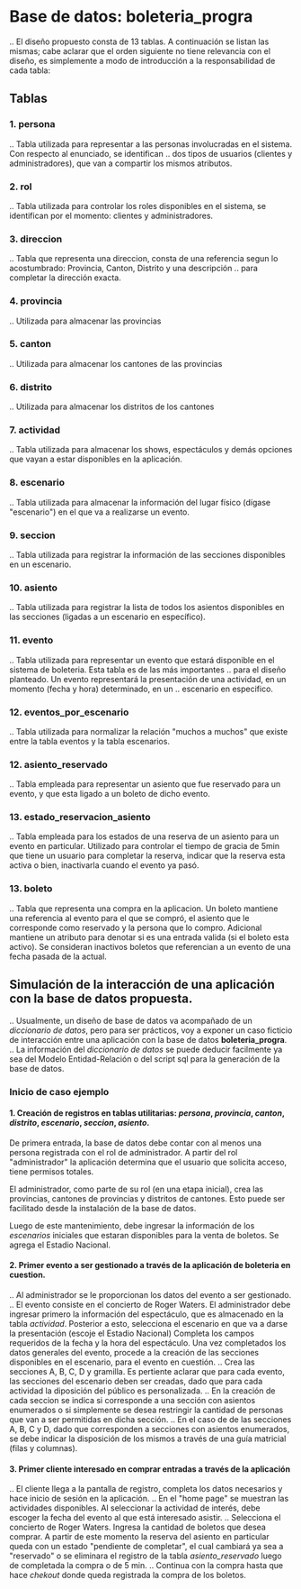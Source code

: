 # Base de datos: boleteria_progra

.. El diseño propuesto consta de 13 tablas. A continuación se listan las mismas; cabe aclarar que el orden siguiente
no tiene relevancia con el diseño, es simplemente a modo de introducción a la responsabilidad de cada tabla:
## Tablas
### 1. persona
.. Tabla utilizada para representar a las personas involucradas en el sistema. Con respecto al enunciado, se identifican
.. dos tipos de usuarios (clientes y administradores), que van a compartir los mismos atributos. 
### 2. rol
.. Tabla utilizada para controlar los roles disponibles en el sistema, se identifican por el momento: clientes y administradores.
### 3. direccion
.. Tabla que representa una direccion, consta de una referencia segun lo acostumbrado: Provincia, Canton, Distrito y una descripción
.. para completar la dirección exacta.
### 4. provincia
.. Utilizada para almacenar las provincias
### 5. canton
.. Utilizada para almacenar los cantones de las provincias
### 6. distrito
.. Utilizada para almacenar los distritos de los cantones
### 7. actividad
.. Tabla utilizada para almacenar los shows, espectáculos y demás opciones que vayan a estar disponibles en la aplicación.
### 8. escenario
.. Tabla utilizada para almacenar la información del lugar físico (dígase "escenario") en el que va a realizarse un evento.
### 9. seccion
.. Tabla utilizada para registrar la información de las secciones disponibles en un escenario.
### 10. asiento
.. Tabla utilizada para registrar la lista de todos los asientos disponibles en las secciones (ligadas a un escenario en específico).
### 11. evento
.. Tabla utilizada para representar un evento que estará disponible en el sistema de boleteria. Esta tabla es de las más importantes
.. para el diseño planteado. Un evento representará la presentación de una actividad, en un momento (fecha y hora) determinado, en un
.. escenario en especifico.
### 12. eventos_por_escenario
.. Tabla utilizada para normalizar la relación "muchos a muchos" que existe entre la tabla eventos y la tabla escenarios.
### 12. asiento_reservado
.. Tabla empleada para representar un asiento que fue reservado para un evento, y que esta ligado a un boleto de dicho evento.
### 13. estado_reservacion_asiento
.. Tabla empleada para los estados de una reserva de un asiento para un evento en particular. Utilizado para controlar el tiempo de gracia
de 5min que tiene un usuario para completar la reserva, indicar que la reserva esta activa o bien, inactivarla cuando el evento ya pasó.
### 13. boleto
.. Tabla que representa una compra en la aplicacion. Un boleto mantiene una referencia al evento para el que se compró, el asiento que le
corresponde como reservado y la persona que lo compro. Adicional mantiene un atributo para denotar si es una entrada valida (si el boleto
esta activo). Se consideran inactivos boletos que referencian a un evento de una fecha pasada de la actual.

## Simulación de la interacción de una aplicación con la base de datos propuesta.

.. Usualmente, un diseño de base de datos va acompañado de un _diccionario de datos_, pero para ser prácticos, voy a exponer un caso
ficticio de interacción entre una aplicación con la base de datos __boleteria_progra__.
.. La información del _diccionario de datos_ se puede deducir facilmente ya sea del Modelo Entidad-Relación o del script sql para la
generación de la base de datos.

### Inicio de caso ejemplo 
#### 1. Creación de registros en tablas utilitarias: _persona_, _provincia_, _canton_, _distrito_, _escenario_, _seccion_, _asiento_.
De primera entrada, la base de datos debe contar con al menos una persona registrada con el rol de administrador. A partir del rol
"administrador" la aplicación determina que el usuario que solicita acceso, tiene permisos totales.

El administrador, como parte de su rol (en una etapa inicial), crea las provincias, cantones de provincias y distritos de cantones. Esto
puede ser facilitado desde la instalación de la base de datos.

Luego de este mantenimiento, debe ingresar la información de los _escenarios_ iniciales que estaran disponibles para la venta de boletos.
Se agrega el Estadio Nacional.

#### 2. Primer evento a ser gestionado a través de la aplicación de boleteria en cuestion.
.. Al administrador se le proporcionan los datos del evento a ser gestionado.
.. El evento consiste en el concierto de Roger Waters. El administrador debe ingresar primero la información del espectáculo, que es 
almacenado en la tabla _actividad_. Posterior a esto, selecciona el escenario en que va a darse la presentación (escoje el Estadio
Nacional) Completa los campos requeridos de la fecha y la hora del espectáculo.
Una vez completados los datos generales del evento, procede a la creación de las secciones disponibles en el escenario, para el evento
en cuestión.
.. Crea las secciones A, B, C, D y gramilla. Es pertiente aclarar que para cada evento, las secciones del escenario deben ser creadas, dado
que para cada actividad la diposición del público es personalizada.
.. En la creación de cada seccion se indica si corresponde a una sección con asientos enumerados o si simplemente se desea restringir la cantidad
de personas que van a ser permitidas en dicha sección.
.. En el caso de de las secciones A, B, C y D, dado que corresponden a secciones con asientos enumerados, se debe indicar la disposición de los mismos a través de una guía matricial (filas y columnas).


#### 3. Primer cliente interesado en comprar entradas a través de la aplicación
.. El cliente llega a la pantalla de registro, completa los datos necesarios y hace inicio de sesión en la aplicación.
.. En el "home page" se muestran las actividades disponibles. Al seleccionar la actividad de interés, debe escoger la fecha del
evento al que está interesado asistir.
.. Selecciona el concierto de Roger Waters. Ingresa la cantidad de boletos que desea comprar. A partir de este momento la reserva del asiento en particular queda con un estado "pendiente de completar", el cual cambiará ya sea a "reservado" o se eliminara el registro de la tabla _asiento_reservado_ luego de completada la compra o de 5 min. 
.. Continua con la compra hasta que hace _chekout_ donde queda registrada la compra de los boletos.




